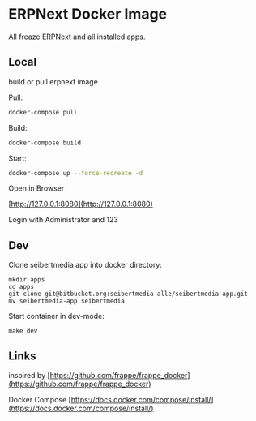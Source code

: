 # ERPNext Docker Image

All freaze ERPNext and all installed apps.

## Local

build or pull erpnext image

Pull:

```bash
docker-compose pull
```

Build:

```bash
docker-compose build
```

Start:
```bash
docker-compose up --force-recreate -d
```

Open in Browser

[http://127.0.0.1:8080](http://127.0.0.1:8080)

Login with Administrator and 123

## Dev

Clone seibertmedia app into docker directory:
```
mkdir apps
cd apps
git clone git@bitbucket.org:seibertmedia-alle/seibertmedia-app.git
mv seibertmedia-app seibertmedia
```

Start container in dev-mode:
```
make dev
```

## Links

inspired by [https://github.com/frappe/frappe_docker](https://github.com/frappe/frappe_docker)

Docker Compose [https://docs.docker.com/compose/install/](https://docs.docker.com/compose/install/)
